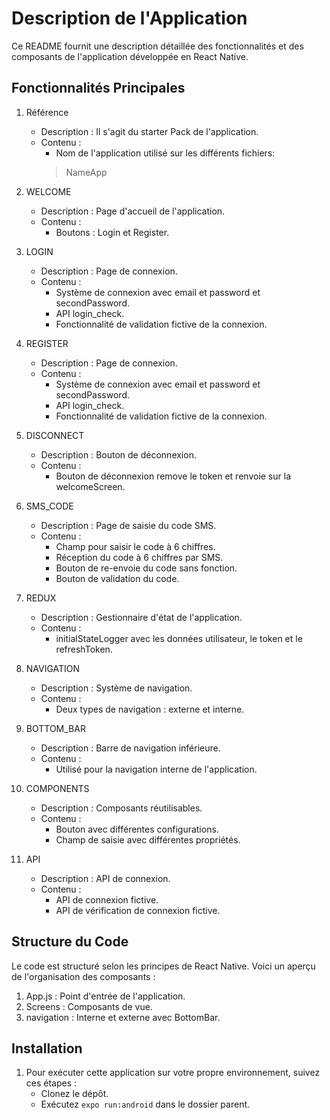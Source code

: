 # Description de l'Application

Ce README fournit une description détaillée des fonctionnalités et des composants de l'application développée en React Native.

## Fonctionnalités Principales

1. Référence

    * Description : Il s'agit du starter Pack de l'application.
    * Contenu :
      - Nom de l'application utilisé sur les différents fichiers:
      >NameApp

2. WELCOME

    * Description : Page d'accueil de l'application.
    * Contenu :
      - Boutons : Login et Register.

3. LOGIN

    * Description : Page de connexion.
    * Contenu :
      - Système de connexion avec email et password et secondPassword.
      - API login_check.
      - Fonctionnalité de validation fictive de la connexion.
    

3. REGISTER

   * Description : Page de connexion.
   * Contenu :
      - Système de connexion avec email et password et secondPassword.
      - API login_check.
      - Fonctionnalité de validation fictive de la connexion.

3. DISCONNECT

   * Description : Bouton de déconnexion.
   * Contenu :
      - Bouton de déconnexion remove le token et renvoie sur la welcomeScreen.

4. SMS_CODE

    * Description : Page de saisie du code SMS.
    * Contenu :
      - Champ pour saisir le code à 6 chiffres.
      - Réception du code à 6 chiffres par SMS.
      - Bouton de re-envoie du code sans fonction.
      - Bouton de validation du code.

5. REDUX

    * Description : Gestionnaire d'état de l'application.
    * Contenu :
      - initialStateLogger avec les données utilisateur, le token et le refreshToken.


6. NAVIGATION

    * Description : Système de navigation.
    * Contenu :
      - Deux types de navigation : externe et interne.

7. BOTTOM_BAR

    * Description : Barre de navigation inférieure.
    * Contenu :
      - Utilisé pour la navigation interne de l'application.


8. COMPONENTS

    * Description : Composants réutilisables.
    * Contenu :
      - Bouton avec différentes configurations.
      - Champ de saisie avec différentes propriétés.
9. API

    * Description : API de connexion.
    * Contenu :
      - API de connexion fictive.
      - API de vérification de connexion fictive.


## Structure du Code
Le code est structuré selon les principes de React Native. Voici un aperçu de l'organisation des composants :

 1. App.js : Point d'entrée de l'application.
 2. Screens : Composants de vue.
 3. navigation : Interne et externe avec BottomBar.


## Installation
1. Pour exécuter cette application sur votre propre environnement, suivez ces étapes :
    - Clonez le dépôt.
    - Exécutez `expo run:android` dans le dossier parent.
